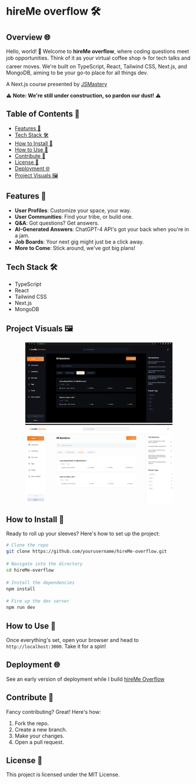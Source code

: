 # hireMe overflow 🛠️

## Overview 🌐

Hello, world! 👋 Welcome to **hireMe overflow**, where coding questions meet job opportunities. Think of it as your virtual coffee shop ☕ for tech talks and career moves. We're built on TypeScript, React, Tailwind CSS, Next.js, and MongoDB, aiming to be your go-to place for all things dev.

A Next.js course presented by [JSMastery](https://www.jsmastery.pro/)

⚠️ **Note: We're still under construction, so pardon our dust!** ⚠️

## Table of Contents 📑

- [Features 🎉](#features-)
- [Tech Stack 🛠️](#tech-stack-)
- [How to Install 🔧](#how-to-install-)
- [How to Use 🚀](#how-to-use-)
- [Contribute 🤝](#contribute-)
- [License 📝](#license-)
- [Deployment 🌐](deplyment-) 
- [Project Visuals 🖼️](#project-visuals-)

## Features 🎉

- **User Profiles**: Customize your space, your way.
- **User Communities**: Find your tribe, or build one.
- **Q&A**: Got questions? Get answers.
- **AI-Generated Answers**: ChatGPT-4 API's got your back when you're in a jam.
- **Job Boards**: Your next gig might just be a click away.
- **More to Come**: Stick around, we've got big plans!

## Tech Stack 🛠️

- TypeScript
- React
- Tailwind CSS
- Next.js
- MongoDB

## Project Visuals 🖼️

<p align="center">
  <img src="/building/proj.png" alt="Project Screenshot 1" width="400" />
  <img src="/building/proj2.png" alt="Project Screenshot 2" width="400" />
</p>

## How to Install 🔧

Ready to roll up your sleeves? Here's how to set up the project:

```bash
# Clone the repo
git clone https://github.com/yourusername/hireMe-overflow.git

# Navigate into the directory
cd hireMe-overflow

# Install the dependencies
npm install

# Fire up the dev server
npm run dev
```


## How to Use 🚀

Once everything's set, open your browser and head to `http://localhost:3000`. Take it for a spin!

## Deployment 🌐
See an early version of deployment while I build
[hireMe Overflow](https://hire-me-overflow-o77k4w3x0-itsevanb.vercel.app/)

## Contribute 🤝

Fancy contributing? Great! Here's how:

1. Fork the repo.
2. Create a new branch.
3. Make your changes.
4. Open a pull request.

## License 📝

This project is licensed under the MIT License.
